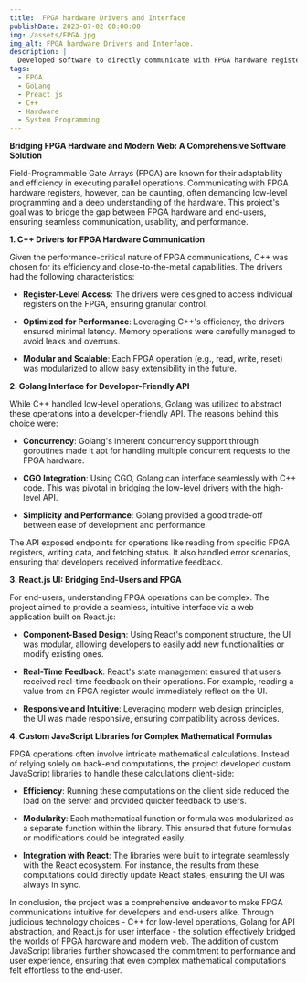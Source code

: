 ```yaml
---
title:  FPGA hardware Drivers and Interface
publishDate: 2023-07-02 00:00:00
img: /assets/FPGA.jpg
img_alt: FPGA hardware Drivers and Interface.
description: |
  Developed software to directly communicate with FPGA hardware registers by writing drivers in C++ and interfacing with Golang for developer-friendly API.
tags:
  - FPGA
  - GoLang
  - Preact js
  - C++
  - Hardware
  - System Programming
---
```


**Bridging FPGA Hardware and Modern Web: A Comprehensive Software Solution**

Field-Programmable Gate Arrays (FPGA) are known for their adaptability and efficiency in executing parallel operations. Communicating with FPGA hardware registers, however, can be daunting, often demanding low-level programming and a deep understanding of the hardware. This project's goal was to bridge the gap between FPGA hardware and end-users, ensuring seamless communication, usability, and performance.

**1. C++ Drivers for FPGA Hardware Communication**

Given the performance-critical nature of FPGA communications, C++ was chosen for its efficiency and close-to-the-metal capabilities. The drivers had the following characteristics:

- **Register-Level Access**: The drivers were designed to access individual registers on the FPGA, ensuring granular control.
  
- **Optimized for Performance**: Leveraging C++'s efficiency, the drivers ensured minimal latency. Memory operations were carefully managed to avoid leaks and overruns.

- **Modular and Scalable**: Each FPGA operation (e.g., read, write, reset) was modularized to allow easy extensibility in the future.

**2. Golang Interface for Developer-Friendly API**

While C++ handled low-level operations, Golang was utilized to abstract these operations into a developer-friendly API. The reasons behind this choice were:

- **Concurrency**: Golang's inherent concurrency support through goroutines made it apt for handling multiple concurrent requests to the FPGA hardware.
  
- **CGO Integration**: Using CGO, Golang can interface seamlessly with C++ code. This was pivotal in bridging the low-level drivers with the high-level API.

- **Simplicity and Performance**: Golang provided a good trade-off between ease of development and performance.

The API exposed endpoints for operations like reading from specific FPGA registers, writing data, and fetching status. It also handled error scenarios, ensuring that developers received informative feedback.

**3. React.js UI: Bridging End-Users and FPGA**

For end-users, understanding FPGA operations can be complex. The project aimed to provide a seamless, intuitive interface via a web application built on React.js:

- **Component-Based Design**: Using React's component structure, the UI was modular, allowing developers to easily add new functionalities or modify existing ones.
  
- **Real-Time Feedback**: React's state management ensured that users received real-time feedback on their operations. For example, reading a value from an FPGA register would immediately reflect on the UI.

- **Responsive and Intuitive**: Leveraging modern web design principles, the UI was made responsive, ensuring compatibility across devices.

**4. Custom JavaScript Libraries for Complex Mathematical Formulas**

FPGA operations often involve intricate mathematical calculations. Instead of relying solely on back-end computations, the project developed custom JavaScript libraries to handle these calculations client-side:

- **Efficiency**: Running these computations on the client side reduced the load on the server and provided quicker feedback to users.
  
- **Modularity**: Each mathematical function or formula was modularized as a separate function within the library. This ensured that future formulas or modifications could be integrated easily.

- **Integration with React**: The libraries were built to integrate seamlessly with the React ecosystem. For instance, the results from these computations could directly update React states, ensuring the UI was always in sync.

In conclusion, the project was a comprehensive endeavor to make FPGA communications intuitive for developers and end-users alike. Through judicious technology choices - C++ for low-level operations, Golang for API abstraction, and React.js for user interface - the solution effectively bridged the worlds of FPGA hardware and modern web. The addition of custom JavaScript libraries further showcased the commitment to performance and user experience, ensuring that even complex mathematical computations felt effortless to the end-user.